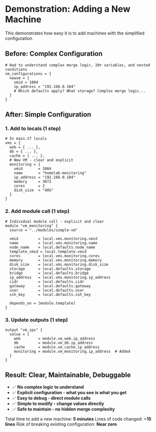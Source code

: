 # Demonstration: Adding a New Machine

This demonstrates how easy it is to add machines with the simplified configuration.

## Before: Complex Configuration
```hcl
# Had to understand complex merge logic, 20+ variables, and nested conditions
vm_configurations = {
  newvm = {
    vmid = 1004
    ip_address = "192.168.0.104"
    # Which defaults apply? What storage? Complex merge logic...
  }
}
```

## After: Simple Configuration

### 1. Add to locals (1 step)
```hcl
# In main.tf locals
vms = {
  web = { ... },
  db = { ... },
  cache = { ... },
  # New VM - clear and explicit
  monitoring = {
    vmid       = 1004
    name       = "homelab-monitoring"
    ip_address = "192.168.0.104"
    memory     = 3072
    cores      = 2
    disk_size  = "40G"
  }
}
```

### 2. Add module call (1 step)
```hcl
# Individual module call - explicit and clear
module "vm_monitoring" {
  source = "../modules/simple-vm"
  
  vmid         = local.vms.monitoring.vmid
  name         = local.vms.monitoring.name
  node_name    = local.defaults.node_name
  template_vmid = local.template.vmid
  cores        = local.vms.monitoring.cores
  memory       = local.vms.monitoring.memory
  disk_size    = local.vms.monitoring.disk_size
  storage      = local.defaults.storage
  bridge       = local.defaults.bridge
  ip_address   = local.vms.monitoring.ip_address
  cidr         = local.defaults.cidr
  gateway      = local.defaults.gateway
  user         = local.defaults.user
  ssh_key      = local.defaults.ssh_key
  
  depends_on = [module.template]
}
```

### 3. Update outputs (1 step)
```hcl
output "vm_ips" {
  value = {
    web        = module.vm_web.ip_address
    db         = module.vm_db.ip_address
    cache      = module.vm_cache.ip_address
    monitoring = module.vm_monitoring.ip_address  # Added
  }
}
```

## Result: Clear, Maintainable, Debuggable

- ✅ **No complex logic to understand**
- ✅ **Explicit configuration - what you see is what you get**
- ✅ **Easy to debug - direct module calls**
- ✅ **Simple to modify - change values directly**
- ✅ **Safe to maintain - no hidden merge complexity**

Total time to add a new machine: **5 minutes**
Lines of code changed: **~15 lines**
Risk of breaking existing configuration: **Near zero**